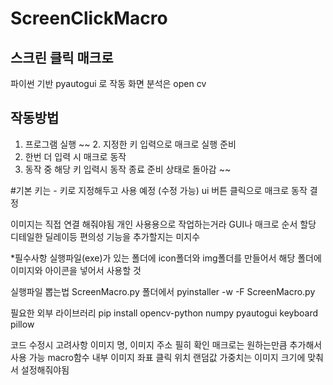 # ScreenClickMacro
## 스크린 클릭 매크로

파이썬 기반 pyautogui 로 작동
화면 분석은 open cv

## 작동방법
1. 프로그램 실행
~~ 2. 지정한 키 입력으로 매크로 실행 준비
3. 한번 더 입력 시 매크로 동작
4. 동작 중 해당 키 입력시 동작 종료 준비 상태로 돌아감 ~~

#기본 키는 - 키로 지정해두고 사용 예정 (수정 가능)
ui 버튼 클릭으로 매크로 동작 결정

이미지는 직접 연결 해줘야됨 개인 사용용으로 작업하는거라 GUI나 매크로 순서 할당 디테일한 딜레이등 편의성 기능을 추가할지는 미지수

*필수사항
실행파일(exe)가 있는 폴더에 icon폴더와 img폴더를 만들어서 해당 폴더에 이미지와 아이콘을 넣어서 사용할 것


실행파일 뽑는법
ScreenMacro.py
폴더에서 
pyinstaller -w -F ScreenMacro.py

필요한 외부 라이브러리
pip install opencv-python numpy pyautogui keyboard pillow

코드 수정시 고려사항
이미지 명, 이미지 주소 필히 확인
매크로는 원하는만큼 추가해서 사용 가능
macro함수 내부 이미지 좌표 클릭 위치 랜덤값 가중치는 이미지 크기에 맞춰서 설정해줘야됨
